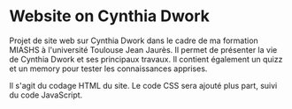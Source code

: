 # Website on Cynthia Dwork 

Projet de site web sur Cynthia Dwork dans le cadre de ma formation MIASHS à l'université Toulouse Jean Jaurès. 
Il permet de présenter la vie de Cynthia Dwork et ses principaux travaux. Il contient également un quizz et un memory pour tester les connaissances apprises. 

Il s'agit du codage HTML du site. Le code CSS sera ajouté plus part, suivi du code JavaScript.
